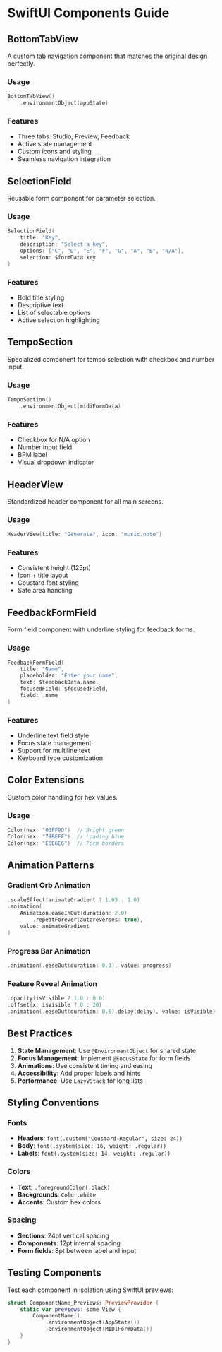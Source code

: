 # SwiftUI Components Guide

## BottomTabView

A custom tab navigation component that matches the original design perfectly.

### Usage

```swift
BottomTabView()
    .environmentObject(appState)
```

### Features

- Three tabs: Studio, Preview, Feedback
- Active state management
- Custom icons and styling
- Seamless navigation integration

## SelectionField

Reusable form component for parameter selection.

### Usage

```swift
SelectionField(
    title: "Key",
    description: "Select a key",
    options: ["C", "D", "E", "F", "G", "A", "B", "N/A"],
    selection: $formData.key
)
```

### Features

- Bold title styling
- Descriptive text
- List of selectable options
- Active selection highlighting

## TempoSection

Specialized component for tempo selection with checkbox and number input.

### Usage

```swift
TempoSection()
    .environmentObject(midiFormData)
```

### Features

- Checkbox for N/A option
- Number input field
- BPM label
- Visual dropdown indicator

## HeaderView

Standardized header component for all main screens.

### Usage

```swift
HeaderView(title: "Generate", icon: "music.note")
```

### Features

- Consistent height (125pt)
- Icon + title layout
- Coustard font styling
- Safe area handling

## FeedbackFormField

Form field component with underline styling for feedback forms.

### Usage

```swift
FeedbackFormField(
    title: "Name",
    placeholder: "Enter your name",
    text: $feedbackData.name,
    focusedField: $focusedField,
    field: .name
)
```

### Features

- Underline text field style
- Focus state management
- Support for multiline text
- Keyboard type customization

## Color Extensions

Custom color handling for hex values.

### Usage

```swift
Color(hex: "00FF9D")  // Bright green
Color(hex: "79BEFF")  // Loading blue
Color(hex: "E6E6E6")  // Form borders
```

## Animation Patterns

### Gradient Orb Animation

```swift
.scaleEffect(animateGradient ? 1.05 : 1.0)
.animation(
    Animation.easeInOut(duration: 2.0)
        .repeatForever(autoreverses: true),
    value: animateGradient
)
```

### Progress Bar Animation

```swift
.animation(.easeOut(duration: 0.3), value: progress)
```

### Feature Reveal Animation

```swift
.opacity(isVisible ? 1.0 : 0.0)
.offset(x: isVisible ? 0 : 20)
.animation(.easeOut(duration: 0.6).delay(delay), value: isVisible)
```

## Best Practices

1. **State Management**: Use `@EnvironmentObject` for shared state
2. **Focus Management**: Implement `@FocusState` for form fields
3. **Animations**: Use consistent timing and easing
4. **Accessibility**: Add proper labels and hints
5. **Performance**: Use `LazyVStack` for long lists

## Styling Conventions

### Fonts

- **Headers**: `font(.custom("Coustard-Regular", size: 24))`
- **Body**: `font(.system(size: 16, weight: .regular))`
- **Labels**: `font(.system(size: 14, weight: .regular))`

### Colors

- **Text**: `.foregroundColor(.black)`
- **Backgrounds**: `Color.white`
- **Accents**: Custom hex colors

### Spacing

- **Sections**: 24pt vertical spacing
- **Components**: 12pt internal spacing
- **Form fields**: 8pt between label and input

## Testing Components

Test each component in isolation using SwiftUI previews:

```swift
struct ComponentName_Previews: PreviewProvider {
    static var previews: some View {
        ComponentName()
            .environmentObject(AppState())
            .environmentObject(MIDIFormData())
    }
}
```
